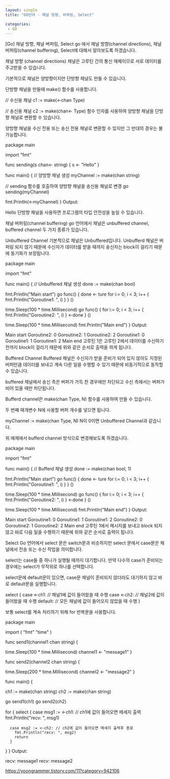 ```yaml
---
layout: single
title: "GO언어 - 채널 방향, 버퍼링, Select"

categories:
 - GO
---
```


[Go] 채널 방향, 채널 버퍼링, Select
go 에서 채널 방향(channel directions), 채널 버퍼링(channel buffering), Select에 대해서 알아보도록 하겠습니다.

채널 방향 (channel directions)
채널은 고루틴 간의 통신 매체이므로 서로 데이터를 주고받을 수 있습니다.

기본적으로 채널은 양방향이지만 단방향 채널도 만들 수 있습니다.

단방향 채널을 만들때 make() 함수를 사용합니다.

// 수신용 채널
c1 := make(<-chan Type)

// 송신용 채널
c2 := make(chan<- Type)
함수 인자를 사용하여 양방향 채널을 단방향 채널로 변환할 수 있습니다.

양방향 채널을 수신 전용 또는 송신 전용 채널로 변환할 수 있지만 그 반대의 경우는 불가능합니다.

package main

import "fmt"

func sending(s chan<- string) {
	s <- "Hello"
}

func main() {
  // 양방향 채널 생성
  myChannel := make(chan string)
  
  // sending 함수를 호출하여 양방향 채널을 송신용 채널로 변경
  go sending(myChannel)

  fmt.Println(<-myChannel)
}
Output:

Hello
단방향 채널을 사용하면 프로그램의 타입 안전성을 높일 수 있습니다.

채널 버퍼링(channel buffering)
go 언어에서 채널은 unbuffered channel, buffered channel 두 가지 종류가 있습니다.

Unbuffered Channel
기본적으로 채널은 Unbuffered입니다. Unbufferd 채널은 버퍼링 되지 않기 때문에 수신자가 데이터를 받을 때까지 송신자는 block이 걸리기 때문에 동기화가 보장됩니다.

package main

import "fmt"

func main() {
  // Unbuffered 채널 생성
  done := make(chan bool)

  fmt.Println("Main start")
  go func() {
    done <- ture
    for i:= 0; i < 3; i++ {
      fmt.Println("Goroutine1: ", i)
    }
  } ()

  time.Sleep(100 * time.Millisecond)
  go func() {
    for i:= 0; i < 3; i++ {
      fmt.Println("Goroutine2: ", i)
    }
  <-done
  } () 

  time.Sleep(100 * time.Millisecond)
  fmt.Println("Main end")
}
Output:

Main start
Goroutine2:  0
Goroutine2:  1
Goroutine2:  2
Goroutine1:  0
Goroutine1:  1
Goroutine1:  2
Main end
고루틴 1은 고루틴 2에서 데이터를 수신하기 전까지 block이 걸리기 때문에 위와 같은 순서로 출력을 하게 됩니다.

 


 

Buffered Channel
Buffered 채널은 수신자가 받을 준비가 되어 있지 않아도 지정된 버퍼만큼 데이터를 보내고 계속 다른 일을 수행할 수 있기 때문에 비동기적으로 동작할 수 있습니다.

buffered 채널에서 송신 측은 버퍼가 가득 찬 경우에만 차단되고 수신 측에서는 버퍼가 비어 있을 때만 차단됩니다.

 

Bufferd channel은 make(chan Type, N) 함수를 사용하여 만들 수 있습니다.

두 번째 매개변수 N에 사용할 버퍼 개수를 넣으면 됩니다.

myChannel := make(chan Type, N)
N이 0이면 Unbuffered Channel과 같습니다.

 

위 예제에서 bufferd channel 방식으로 변경해보도록 하겠습니다.

package main

import "fmt"

func main() {
  // Bufferd 채널 생성
  done := make(chan bool, 1)

  fmt.Println("Main start")
  go func() {
    done <- ture
    for i:= 0; i < 3; i++ {
      fmt.Println("Goroutine1: ", i)
    }
  } ()

  time.Sleep(100 * time.Millisecond)
  go func() {
    for i:= 0; i < 3; i++ {
      fmt.Println("Goroutine2: ", i)
    }
  <-done
  } () 

  time.Sleep(100 * time.Millisecond)
  fmt.Println("Main end")
}
Output:

Main start
Goroutine1:  0
Goroutine1:  1
Goroutine1:  2
Goroutine2:  0
Goroutine2:  1
Goroutine2:  2
Main end
고루틴 1에서 메시지를 보내고 block 되지 않고 바로 다음 일을 수행하기 때문에 위와 같은 순서로 출력이 됩니다.

Select
Go 언어에서 select 문은 switch문과 비슷하지만 select 문에서 case문은 채널에서 전송 또는 수신 작업을 의미합니다.

 

select는 case들 중 하나가 실행될 때까지 대기합니다. 만약 다수의 case가 준비되는 경우에는 select가 무작위로 하나를 선택합니다.

select문에 default문이 있으면, case문 채널이 준비되지 않더라도 대기하지 않고 바로 default문을 실행합니다.

select {
  case <-ch1:
    // 채널1에 값이 들어왔을 때 수행
  case <-ch2:
    // 채널2에 값이 들어왔을 때 수행
  default:
    // 모든 채널에 값이 들어오지 않았을 때 수행
}
 

보통 select를 계속 처리하기 위해 for 반복문을 사용합니다.

package main

import (
  "fmt"
  "time"
)

func send1(channel1 chan string) {

  time.Sleep(100 * time.Millisecond)
  channel1 <- "message1"
}

func send2(channel2 chan string) {

  time.Sleep(200 * time.Millisecond)
  channel2 <- "message2"
}

func main() {

  ch1 := make(chan string)
  ch2 := make(chan string)

  go send1(ch1)
  go send2(ch2)

  for {
    select {
      case msg1 := <-ch1: // ch1에 값이 들어오면 메세지 출력
        fmt.Println("recv: ", msg1)

      case msg2 := <-ch2: // ch2에 값이 들어오면 메세지 출력후 종료
        fmt.Println("recv: ", msg2)
        return
      }
  }
}
Output:

recv:  message1
recv:  message2

https://yoongrammer.tistory.com/11?category=942106
